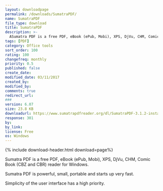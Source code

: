 ```yaml
---
layout: downloadpage
permalink: /downloads/SumatraPDF/
name: SumatraPDF
file_type: download
title: SumatraPDF
description: >-
  ASumatra PDF is a free PDF, eBook (ePub, Mobi), XPS, DjVu, CHM, Comic Book (CBZ and CBR) reader for Windows. Sumatra PDF is powerful, small, portable and starts up very fast. Simplicity of the user interface has a high priority.
tags: [PDF]
category: Office tools
sort_order: 100
rating: 100
changefreq: monthly
priority: 0.5
published: false
create_date:
modified_date: 03/11/2017
created_by:
modified_by:
comments: true
redirect_url:
###
version: 6.07
size: 23.8 KB
downloadurl: https://www.sumatrapdfreader.org/dl/SumatraPDF-3.1.2-install.exe
response: 301
by:
by_link:
license: Free
os: Windows
---
```


{% include download-header.html download=page%}

<p style="fix-download-text !important">

Sumatra PDF is a free PDF, eBook (ePub, Mobi), XPS, DjVu, CHM, Comic Book (CBZ and CBR) reader for Windows.

Sumatra PDF is powerful, small, portable and starts up very fast.

Simplicity of the user interface has a high priority.

</p>
